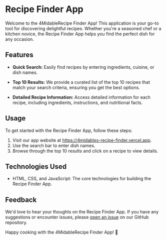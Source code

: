 # Recipe Finder App

Welcome to the 4MidableRecipe Finder App! This application is your go-to tool for discovering delightful recipes. Whether you're a seasoned chef or a kitchen novice, the Recipe Finder App helps you find the perfect dish for any occasion.

## Features

- **Quick Search:** Easily find recipes by entering ingredients, cuisine, or dish names.

- **Top 10 Results:** We provide a curated list of the top 10 recipes that match your search criteria, ensuring you get the best options.

- **Detailed Recipe Information:** Access detailed information for each recipe, including ingredients, instructions, and nutritional facts.


## Usage

To get started with the Recipe Finder App, follow these steps:

1. Visit our app website at https://4midables-recipe-finder.vercel.app.
2. Use the search bar to enter dish names.
3. Browse through the top 10 results and click on a recipe to view details.


## Technologies Used

- HTML, CSS, and JavaScript: The core technologies for building the Recipe Finder App.

## Feedback

We'd love to hear your thoughts on the Recipe Finder App. If you have any suggestions or encounter issues, please [open an issue](https://github.com/williamsakorede1/Recipe-Finder/issues) on our GitHub repository.

Happy cooking with the 4MidableRecipe Finder App! 🍳
